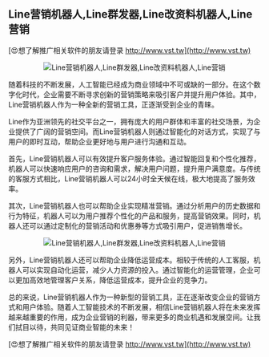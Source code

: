 ## **Line营销机器人,Line群发器,Line改资料机器人,Line营销**

[😍想了解推广相关软件的朋友请登录 http://www.vst.tw](http://www.vst.tw)

 <center><img src="https://vst.tw/MP4/tuiguang/png/2.png" alt="Line营销机器人,Line群发器,Line改资料机器人,Line营销"></center>

随着科技的不断发展，人工智能已经成为商业领域中不可或缺的一部分。在这个数字化时代，企业需要不断寻求创新的营销策略来吸引客户并提升用户体验。其中，Line营销机器人作为一种全新的营销工具，正逐渐受到企业的青睐。

Line作为亚洲领先的社交平台之一，拥有庞大的用户群体和丰富的社交场景，为企业提供了广阔的营销空间。而Line营销机器人则通过智能化的对话方式，实现了与用户的即时互动，帮助企业更好地与用户进行沟通和互动。

首先，Line营销机器人可以有效提升客户服务体验。通过智能回复和个性化推荐，机器人可以快速响应用户的咨询和需求，解决用户问题，提升用户满意度。与传统的客服方式相比，Line营销机器人可以24小时全天候在线，极大地提高了服务效率。

其次，Line营销机器人也可以帮助企业实现精准营销。通过分析用户的历史数据和行为特征，机器人可以为用户推荐个性化的产品和服务，提高营销效果。同时，机器人还可以通过定制化的营销活动和优惠券等方式吸引用户，促进销售增长。

 <center><img src="https://vst.tw/MP4/tuiguang/png/0.png" alt="Line营销机器人,Line群发器,Line改资料机器人,Line营销"></center>

另外，Line营销机器人还可以帮助企业降低运营成本。相较于传统的人工客服，机器人可以实现自动化运营，减少人力资源的投入。通过智能化的运营管理，企业可以更加高效地管理客户关系，降低运营成本，提升企业的竞争力。

总的来说，Line营销机器人作为一种新型的营销工具，正在逐渐改变企业的营销方式和用户体验。随着人工智能技术的不断发展，相信Line营销机器人将在未来发挥越来越重要的作用，成为企业营销的利器，带来更多的商业机遇和发展空间。让我们拭目以待，共同见证商业智能的未来！

[😍想了解推广相关软件的朋友请登录 http://www.vst.tw](http://www.vst.tw)



